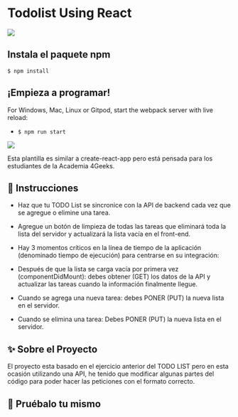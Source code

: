 # Todolist Using React
<img src="src/img/PreviewTododefinitiva.png">

## Instala el paquete npm

```
$ npm install
```

## ¡Empieza a programar!

For Windows, Mac, Linux or Gitpod, start the webpack server with live reload:
- `$ npm run start`
<p>
  <a href="https://gitpod.io#https://github.com/4GeeksAcademy/react-hello.git"><img src="https://raw.githubusercontent.com/4GeeksAcademy/react-hello/master/open-in-gitpod.svg?sanitize=true" />
  </a>
</p>
Esta plantilla es similar a create-react-app pero está pensada para los estudiantes de la Academia 4Geeks.

## 📝 Instrucciones
- Haz que tu TODO List se sincronice con la API de backend cada vez que se agregue o elimine una tarea.
- Agregue un botón de limpieza de todas las tareas que eliminará toda la lista del servidor y actualizará la lista vacía en el front-end.

- Hay 3 momentos críticos en la línea de tiempo de la aplicación (denominado tiempo de ejecución) para centrarse en su integración: 
- Después de que la lista se carga vacía por primera vez (componentDidMount): debes obtener (GET) los datos de la API y actualizar las tareas cuando la información finalmente llegue. 
- Cuando se agrega una nueva tarea: debes PONER (PUT) la nueva lista en el servidor. 
- Cuando se elimina una tarea: Debes PONER (PUT) la nueva lista en el servidor.

## ✨ Sobre el Proyecto

El proyecto esta basado en el ejercicio anterior del TODO LIST pero en esta ocasión utilizando una API, he tenido que modificar algunas partes del código para poder hacer las peticiones con el formato correcto.

## 💫 Pruébalo tu mismo
